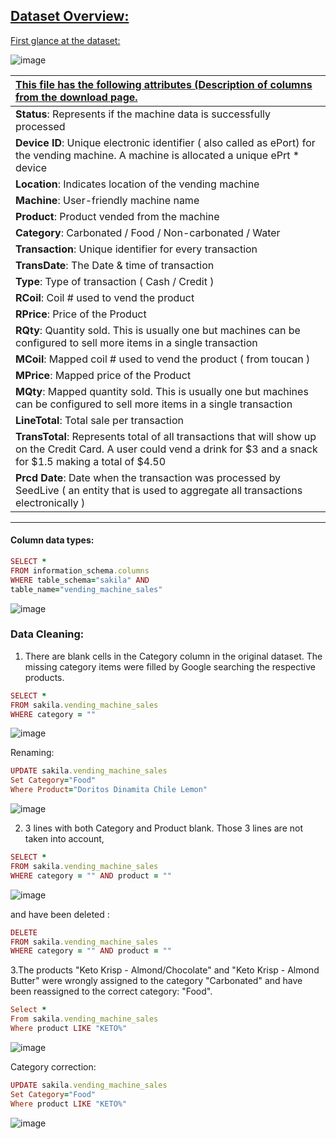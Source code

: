 ## <ins>Dataset Overview:</ins>

<ins>First glance at the dataset:</ins>


![image](https://user-images.githubusercontent.com/69303154/207075567-f4e4273e-f9ab-4737-a8a2-8d1c8c29f30b.png)


|<ins>This file has the following attributes (Description of columns from the download page.|
|:-----------------------------------|
|**Status**: Represents if the machine data is successfully processed|
|**Device ID**: Unique electronic identifier ( also called as ePort) for the vending machine. A machine is allocated a unique ePrt * device|
|**Location**: Indicates location of the vending machine|
|**Machine**: User-friendly machine name|
|**Product**: Product vended from the machine|
|**Category**: Carbonated / Food / Non-carbonated / Water|
|**Transaction**: Unique identifier for every transaction|
|**TransDate**: The Date & time of transaction|
|**Type**: Type of transaction ( Cash / Credit )|
|**RCoil**: Coil # used to vend the product|
|**RPrice**: Price of the Product|
|**RQty**: Quantity sold. This is usually one but machines can be configured to sell more items in a single transaction|
|**MCoil**: Mapped coil # used to vend the product ( from toucan )|
|**MPrice**: Mapped price of the Product|
|**MQty**: Mapped quantity sold. This is usually one but machines can be configured to sell more items in a single transaction|
|**LineTotal**: Total sale per transaction|
|**TransTotal**: Represents total of all transactions that will show up on the Credit Card. A user could vend a drink for $3 and a snack for $1.5 making a total of $4.50|
|**Prcd Date**: Date when the transaction was processed by SeedLive ( an entity that is used to aggregate all transactions electronically )|

 ---
  
#### </ins>Column data types:</ins>

```ruby
SELECT *
FROM information_schema.columns
WHERE table_schema="sakila" AND
table_name="vending_machine_sales"
```
![image](https://user-images.githubusercontent.com/69303154/207077261-2969ec43-ecbc-49e9-84df-f7952ff6dc1d.png)


### Data Cleaning:

1. There are blank cells in the Category column in the original dataset. The missing category items were filled by Google searching the respective products. 

```ruby
SELECT *
FROM sakila.vending_machine_sales
WHERE category = "" 
```
![image](https://user-images.githubusercontent.com/69303154/207079961-189c125f-21c3-407f-bf01-cda6f021c5c8.png)

Renaming:
```ruby
UPDATE sakila.vending_machine_sales 
Set Category="Food"
Where Product="Doritos Dinamita Chile Lemon"
```
![image](https://user-images.githubusercontent.com/69303154/207081402-1d73a5df-c1ab-4f5c-89f7-78a00675893a.png)


2. 3 lines with both Category and Product blank. Those 3 lines are not taken into account,

```ruby
SELECT *
FROM sakila.vending_machine_sales
WHERE category = "" AND product = ""
```
![image](https://user-images.githubusercontent.com/69303154/207078307-42b0a7ca-a70a-4599-8a8c-2fff24718d04.png)

and have been deleted : 

```ruby
DELETE
FROM sakila.vending_machine_sales
WHERE category = "" AND product = ""
```
3.The products "Keto Krisp - Almond/Chocolate" and "Keto Krisp - Almond Butter" were wrongly assigned to the category "Carbonated" and have been reassigned to the correct category: "Food". 

```ruby
Select *
From sakila.vending_machine_sales
Where product LIKE "KETO%"
```
![image](https://user-images.githubusercontent.com/69303154/207094754-d98a2585-b11f-43f5-8d06-3dd4a90cf8fe.png)


Category correction:
```ruby
UPDATE sakila.vending_machine_sales 
Set Category="Food"
Where product LIKE "KETO%"
```
![image](https://user-images.githubusercontent.com/69303154/207093493-b01d3db4-e68a-4858-a7c4-469c868fc830.png)
